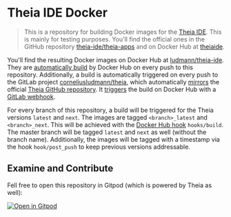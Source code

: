 # Theia IDE Docker

> This is a repository for building Docker images for the [Theia IDE](https://theia-ide.org/). This is mainly for testing purposes. You'll find the official ones in the GitHub repository [theia-ide/theia-apps](https://github.com/theia-ide/theia-apps/) and on Docker Hub at [theiaide](https://hub.docker.com/u/theiaide).

You'll find the resulting Docker images on Docker Hub at [ludmann/theia-ide](https://hub.docker.com/r/ludmann/theia-ide). They are [automatically build](https://docs.docker.com/docker-hub/builds/) by Docker Hub on every push to this repository. Additionally, a build is automatically triggered on every push to the GitLab project [corneliusludmann/theia](https://gitlab.com/corneliusludmann/theia), which automatically [mirrors](https://gitlab.com/help/user/project/repository/repository_mirroring.md) the official [Theia GitHub repository](https://github.com/eclipse-theia/theia). It [triggers](https://docs.docker.com/docker-hub/webhooks/) the build on Docker Hub with a [GitLab webhook](https://gitlab.com/help/user/project/integrations/webhooks).

For every branch of this repository, a build will be triggered for the Theia versions `latest` and `next`. The images are tagged `<branch>_latest` and `<branch>_next`. This will be achieved with the [Docker Hub hook](https://docs.docker.com/docker-hub/builds/advanced/) `hooks/build`. The master branch will be tagged `latest` and `next` as well (without the branch name). Additionally, the images will be tagged with a timestamp via the hook `hook/post_push` to keep previous versions addressable.


## Examine and Contribute

Fell free to open this repository in Gitpod (which is powered by Theia as well):

[![Open in Gitpod](https://gitpod.io/button/open-in-gitpod.svg)](https://gitpod.io/#https://github.com/corneliusludmann/theia-docker)
